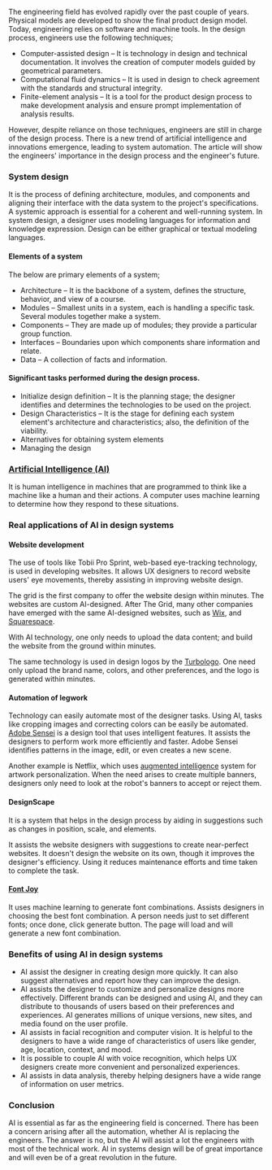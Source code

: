 The engineering field has evolved rapidly over the past couple of years. Physical models are developed to show the final product design model. Today, engineering relies on software and machine tools. In the design process, engineers use the following techniques;

- Computer-assisted design – It is technology in design and technical documentation. It involves the creation of computer models guided by geometrical parameters.
- Computational fluid dynamics – It is used in design to check agreement with the standards and structural integrity.
- Finite-element analysis – It is a tool for the product design process to make development analysis and ensure prompt implementation of analysis results.

However, despite reliance on those techniques, engineers are still in charge of the design process. There is a new trend of artificial intelligence and innovations emergence, leading to system automation. The article will show the engineers' importance in the design process and the engineer's future.

### System design

It is the process of defining architecture, modules, and components and aligning their interface with the data system to the project's specifications. A systemic approach is essential for a coherent and well-running system. In system design, a designer uses modeling languages for information and knowledge expression. Design can be either graphical or textual modeling languages.

#### Elements of a system

The below are primary elements of a system;

- Architecture – It is the backbone of a system, defines the structure, behavior, and view of a course.
- Modules – Smallest units in a system, each is handling a specific task. Several modules together make a system.
- Components – They are made up of modules; they provide a particular group function.
- Interfaces – Boundaries upon which components share information and relate.
- Data – A collection of facts and information.

#### Significant tasks performed during the design process.

- Initialize design definition – It is the planning stage; the designer identifies and determines the technologies to be used on the project.
- Design Characteristics – It is the stage for defining each system element's architecture and characteristics; also, the definition of the viability.
- Alternatives for obtaining system elements
- Managing the design

### [Artificial Intelligence (AI)](https://www.section.io/engineering-education/artificial-intelligence-future/)

It is human intelligence in machines that are programmed to think like a machine like a human and their actions. A computer uses machine learning to determine how they respond to these situations.

### Real applications of AI in design systems

#### Website development

The use of tools like Tobii Pro Sprint, web-based eye-tracking technology, is used in developing websites. It allows UX designers to record website users' eye movements, thereby assisting in improving website design.

The grid is the first company to offer the website design within minutes. The websites are custom AI-designed. After The Grid, many other companies have emerged with the same AI-designed websites, such as [Wix](https://www.wix.com/), and [Squarespace](https://www.squarespace.com/).

With AI technology, one only needs to upload the data content; and build the website from the ground within minutes.

The same technology is used in design logos by the [Turbologo](https://turbologo.com/?ref=hackernoon.com). One need only upload the brand name, colors, and other preferences, and the logo is generated within minutes.

#### Automation of legwork

Technology can easily automate most of the designer tasks. Using AI, tasks like cropping images and correcting colors can be easily be automated. [Adobe Sensei](https://www.adobe.com/experience-platform/intelligent-services.html?ref=hackernoon.com) is a design tool that uses intelligent features. It assists the designers to perform work more efficiently and faster. Adobe Sensei identifies patterns in the image, edit, or even creates a new scene.

Another example is Netflix, which uses [augmented intelligence](https://www.section.io/engineering-education/introduction-to-extended-reality/) system for artwork personalization. When the need arises to create multiple banners, designers only need to look at the robot's banners to accept or reject them.

#### DesignScape

It is a system that helps in the design process by aiding in suggestions such as changes in position, scale, and elements.

It assists the website designers with suggestions to create near-perfect websites. It doesn't design the website on its own, though it improves the designer's efficiency. Using it reduces maintenance efforts and time taken to complete the task.

#### [Font Joy](https://fontjoy.com/)

It uses machine learning to generate font combinations. Assists designers in choosing the best font combination. A person needs just to set different fonts; once done, click generate button. The page will load and will generate a new font combination.

### Benefits of using AI in design systems

- AI assist the designer in creating design more quickly. It can also suggest alternatives and report how they can improve the design.
- AI assists the designer to customize and personalize designs more effectively. Different brands can be designed and using AI, and they can distribute to thousands of users based on their preferences and experiences. AI generates millions of unique versions, new sites, and media found on the user profile.
- AI assists in facial recognition and computer vision. It is helpful to the designers to have a wide range of characteristics of users like gender, age, location, context, and mood.
- It is possible to couple AI with voice recognition, which helps UX designers create more convenient and personalized experiences.
- AI assists in data analysis, thereby helping designers have a wide range of information on user metrics.

### Conclusion

AI is essential as far as the engineering field is concerned. There has been a concern arising after all the automation, whether AI is replacing the engineers. The answer is no, but the AI will assist a lot the engineers with most of the technical work. AI in systems design will be of great importance and will even be of a great revolution in the future.
